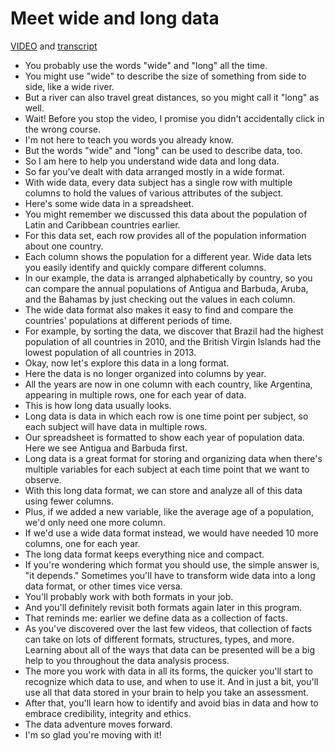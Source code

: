 # Meet wide and long data

[VIDEO](./resources/5_VIDEO_Meet-wide-and-long-data.mp4) and [transcript](./resources/5_VIDEO_Meet-wide-and-long-data.txt)

- You probably use the words "wide" and "long" all the time.
- You might use "wide" to describe the size of something from side to side, like a wide river.
- But a river can also travel great distances, so you might call it "long" as well.
- Wait! Before you stop the video, I promise you didn't accidentally click in the wrong course.
- I'm not here to teach you words you already know.
- But the words "wide" and "long" can be used to describe data, too.
- So I am here to help you understand wide data and long data.
- So far you've dealt with data arranged mostly in a wide format.
- With wide data, every data subject has a single row with multiple columns to hold the values of various attributes of the subject.
- Here's some wide data in a spreadsheet.
- You might remember we discussed this data about the population of Latin and Caribbean countries earlier.
- For this data set, each row provides all of the population information about one country.
- Each column shows the population for a different year.
Wide data lets you easily identify and quickly compare different columns.
- In our example, the data is arranged alphabetically by country, so you can compare the annual populations of Antigua and Barbuda, Aruba, and the Bahamas by just checking out the values in each column.
- The wide data format also makes it easy to find and compare the countries' populations at different periods of time.
- For example, by sorting the data, we discover that Brazil had the highest population of all countries in 2010, and the British Virgin Islands had the lowest population of all countries in 2013.
- Okay, now let's explore this data in a long format.
- Here the data is no longer organized into columns by year.
- All the years are now in one column with each country, like Argentina, appearing in multiple rows, one for each year of data.
- This is how long data usually looks.
- Long data is data in which each row is one time point per subject, so each subject will have data in multiple rows.
- Our spreadsheet is formatted to show each year of population data.
Here we see Antigua and Barbuda first.
- Long data is a great format for storing and organizing data when there's multiple variables for each subject at each time point that we want to observe.
- With this long data format, we can store and analyze all of this data using fewer columns.
- Plus, if we added a new variable, like the average age of a population, we'd only need one more column.
- If we'd use a wide data format instead, we would have needed 10 more columns, one for each year.
- The long data format keeps everything nice and compact.
- If you're wondering which format you should use, the simple answer is, "it depends."
Sometimes you'll have to transform wide data into a long data format, or other times vice versa.
- You'll probably work with both formats in your job.
- And you'll definitely revisit both formats again later in this program.
- That reminds me: earlier we define data as a collection of facts.
- As you've discovered over the last few videos, that collection of facts can take on lots of different formats, structures, types, and more.
Learning about all of the ways that data can be presented will be a big help to you throughout the data analysis process.
- The more you work with data in all its forms, the quicker you'll start to recognize which data to use, and when to use it.
And in just a bit, you'll use all that data stored in your brain to help you take an assessment.
- After that, you'll learn how to identify and avoid bias in data and how to embrace credibility, integrity and ethics.
- The data adventure moves forward.
- I'm so glad you're moving with it!
